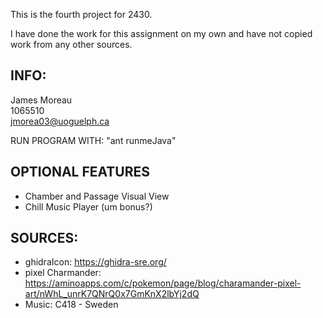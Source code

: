 This is the fourth project for 2430.

I have done the work for this assignment on my own and have not copied work from any other sources. 

INFO:
-
James Moreau<br/>
1065510<br/>
jmorea03@uoguelph.ca<br/>

RUN PROGRAM WITH:
 "ant runmeJava"
 
 OPTIONAL FEATURES
 -
 - Chamber and Passage Visual View
 - Chill Music Player (um bonus?)


SOURCES:<br/>
-
- ghidraIcon: https://ghidra-sre.org/ <br/>
- pixel Charmander: https://aminoapps.com/c/pokemon/page/blog/charamander-pixel-art/nWhL_unrK7QNrQ0x7GmKnX2lbYj2dQ <br/>
- Music: C418 - Sweden <br/>


